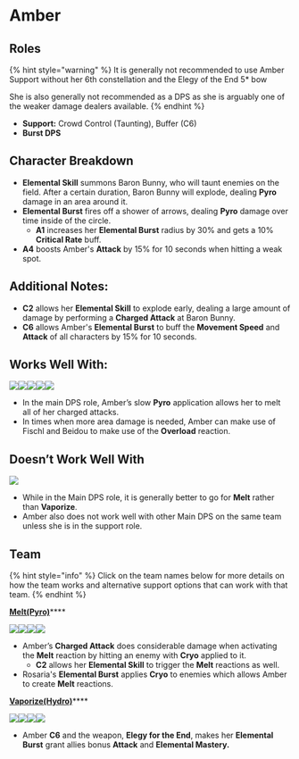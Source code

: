 # Amber

## Roles

{% hint style="warning" %}
It is generally not recommended to use Amber Support without her 6th constellation and the Elegy of the End 5\* bow

She is also generally not recommended as a DPS as she is arguably one of the weaker damage dealers available.
{% endhint %}

* **Support:** Crowd Control (Taunting), Buffer (C6)
* **Burst DPS**

## Character Breakdown

* **Elemental Skill** summons Baron Bunny, who will taunt enemies on the field. After a certain duration, Baron Bunny will explode, dealing **Pyro** damage in an area around it.
* **Elemental Burst** fires off a shower of arrows, dealing **Pyro** damage over time inside of the circle.
  * **A1** increases her **Elemental Burst** radius by 30% and gets a 10% **Critical Rate** buff.
* **A4** boosts Amber's **Attack** by 15% for 10 seconds when hitting a weak spot.

## Additional Notes:

* **C2** allows her **Elemental Skill** to explode early, dealing a large amount of damage by performing a **Charged Attack** at Baron Bunny.
* **C6** allows Amber's **Elemental Burst** to buff the **Movement Speed** and **Attack** of all characters by 15% for 10 seconds.

## Works Well With:

![](../../.gitbook/assets/Element\_Anemo.webp)![](../../.gitbook/assets/Element\_Cryo.webp)![](../../.gitbook/assets/Element\_Electro.webp)![](../../.gitbook/assets/Element\_Pyro.webp)![](../../.gitbook/assets/Element\_Geo.webp)

* In the main DPS role, Amber’s slow **Pyro** application allows her to melt all of her charged attacks.
* In times when more area damage is needed, Amber can make use of Fischl and Beidou to make use of the **Overload** reaction.

## Doesn’t Work Well With

![](../../.gitbook/assets/Element\_Hydro.webp)

* While in the Main DPS role, it is generally better to go for **Melt** rather than **Vaporize**.
* Amber also does not work well with other Main DPS on the same team unless she is in the support role.

## Team

{% hint style="info" %}
Click on the team names below for more details on how the team works and alternative support options that can work with that team.
{% endhint %}

[**Melt(Pyro)**](../../teams/melt.md)****

![](../../.gitbook/assets/UI\_AvatarIcon\_Amber.png)![](../../.gitbook/assets/UI\_AvatarIcon\_Rosaria.png)![](../../.gitbook/assets/UI\_AvatarIcon\_Zhongli.png)![](../../.gitbook/assets/UI\_AvatarIcon\_Bennett.png)

* Amber’s **Charged Attack** does considerable damage when activating the **Melt** reaction by hitting an enemy with **Cryo** applied to it.
  * **C2** allows her **Elemental Skill** to trigger the **Melt** reactions as well.
* Rosaria's **Elemental Burst** applies **Cryo** to enemies which allows Amber to create **Melt** reactions.

[**Vaporize(Hydro)**](../../teams/vaporize.md)****

![](../../.gitbook/assets/UI\_AvatarIcon\_Tartaglia.png)![](../../.gitbook/assets/UI\_AvatarIcon\_Xiangling.png)![](../../.gitbook/assets/UI\_AvatarIcon\_Amber.png)![](../../.gitbook/assets/UI\_AvatarIcon\_Bennett.png)

* Amber **C6** and the weapon, **Elegy for the End**, makes her **Elemental Burst** grant allies bonus **Attack** and **Elemental Mastery.**
